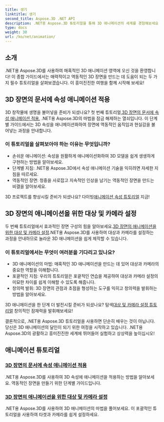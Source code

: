 ```yaml
---
title: 생기
linktitle: 생기
second_title: Aspose.3D .NET API
description: .NET용 Aspose.3D 튜토리얼을 통해 3D 애니메이션의 세계를 경험해보세요. 속성을 애니메이션화하고 동적 장면을 위한 타겟과 카메라를 쉽게 설정하는 방법을 알아보세요.
type: docs
weight: 30
url: /ko/net/animation/
---
```

## 소개

.NET용 Aspose.3D를 사용하여 매혹적인 3D 애니메이션 영역에 오신 것을 환영합니다! 이 종합 가이드에서는 매력적이고 역동적인 3D 장면을 만드는 데 도움이 되는 두 가지 필수 튜토리얼을 살펴보겠습니다. 이 흥미진진한 여행을 함께 시작해 보세요!

## 3D 장면의 문서에 속성 애니메이션 적용
3D 창작물에 생명을 불어넣을 준비가 되셨나요? 첫 번째 튜토리얼,[3D 장면의 문서에 속성 애니메이션 적용](./property-to-document/), .NET용 Aspose.3D의 마법을 잠금 해제하는 열쇠입니다. 이 단계별 가이드에서는 3D 속성을 애니메이션화하여 장면에 역동적인 움직임과 현실감을 불어넣는 과정을 안내합니다.

### 이 튜토리얼을 살펴보아야 하는 이유는 무엇입니까?
- 손쉬운 애니메이션: 속성을 원활하게 애니메이션화하여 3D 모델을 쉽게 생생하게 구현하는 방법을 알아보세요.
- 단계별 지침: .NET용 Aspose.3D에서 속성 애니메이션 기술을 익히려면 자세한 지침을 따르세요.
- 역동적인 장면: 청중을 사로잡고 지속적인 인상을 남기는 역동적인 장면을 만드는 비결을 알아보세요.

 3D 프로젝트를 향상시킬 준비가 되셨나요? 다이빙[애니메이션 속성 튜토리얼](./property-to-document/) 지금!

## 3D 장면의 애니메이션을 위한 대상 및 카메라 설정
 두 번째 튜토리얼에서 효과적인 장면 구성의 힘을 알아보세요.[3D 장면의 애니메이션을 위한 대상 및 카메라 설정](./setup-target-camera/).NET용 Aspose.3D를 사용하여 대상과 카메라를 설정하는 과정을 안내하므로 놀라운 3D 애니메이션을 쉽게 제작할 수 있습니다.

### 이 튜토리얼에서는 무엇이 여러분을 기다리고 있나요?
- 3D 애니메이션의 마법: 매혹적인 3D 애니메이션을 만드는 데 있어 대상과 카메라의 중요한 역할을 이해합니다.
- 포괄적인 지침: 우리의 튜토리얼은 포괄적인 연습을 제공하여 대상과 카메라 설정의 미묘한 차이를 쉽게 이해할 수 있도록 해줍니다.
- 창의력 발휘: 3D 장면의 관점과 초점을 형성하는 도구를 익히고 창의력을 발휘하는 방법을 알아보세요.

 3D 애니메이션을 한 단계 더 발전시킬 준비가 되셨나요? 탐색[대상 및 카메라 설정 튜토리얼](./setup-target-camera/) 창의적인 잠재력을 발휘해보세요!

결론적으로, .NET용 Aspose.3D 튜토리얼을 사용하면 단순히 배우는 것이 아닙니다. 당신은 3D 애니메이션의 달인이 되기 위한 여정을 시작하고 있습니다. .NET용 Aspose.3D의 광활하고 흥미진진한 세계에 뛰어들어 실험하고 상상력을 높이십시오!
## 애니메이션 튜토리얼
### [3D 장면의 문서에 속성 애니메이션 적용](./property-to-document/)
.NET용 Aspose.3D를 사용하여 3D 속성에 애니메이션을 적용하는 방법을 알아보세요. 역동적인 장면을 만들기 위한 단계별 가이드입니다.
### [3D 장면의 애니메이션을 위한 대상 및 카메라 설정](./setup-target-camera/)
.NET용 Aspose.3D를 사용하여 3D 애니메이션의 마법을 풀어보세요. 이 포괄적인 튜토리얼을 사용하여 타겟과 카메라를 쉽게 설정하세요.